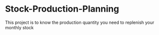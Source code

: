 # Stock-Production-Planning
This project is to know the production quantity you need to replenish your monthly stock
